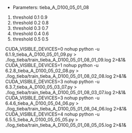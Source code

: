 - Parameters: tieba_A_D100_05_01_08

1) threshold 0.1 0.9
2) threshold 0.2 0.8
3) threshold 0.3 0.7
4) threshold 0.4 0.6
5) threshold 0.5 0.5


CUDA_VISIBLE_DEVICES=0 nohup python -u 6.1.9_tieba_A_D100_05_01_09.py > ./log_tieba/train_tieba_A_D100_05_01_08_01_09.log 2>&1&
CUDA_VISIBLE_DEVICES=1 nohup python -u 6.2.8_tieba_A_D100_05_02_08.py > ./log_tieba/train_tieba_A_D100_05_01_08_02_08.log 2>&1&
CUDA_VISIBLE_DEVICES=3 nohup python -u 6.3.7_tieba_A_D100_05_03_07.py > ./log_tieba/train_tieba_A_D100_05_01_08_03_07.log 2>&1&
CUDA_VISIBLE_DEVICES=3 nohup python -u 6.4.6_tieba_A_D100_05_04_06.py > ./log_tieba/train_tieba_A_D100_05_01_08_04_06.log 2>&1&
CUDA_VISIBLE_DEVICES=4 nohup python -u 6.5.5_tieba_A_D100_05_05_05.py > ./log_tieba/train_tieba_A_D100_05_01_08_05_05.log 2>&1&